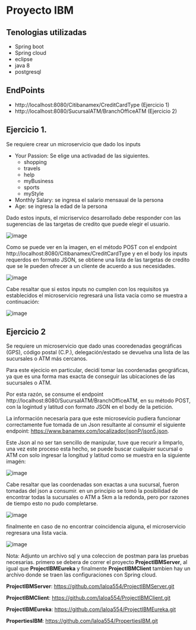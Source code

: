 # Proyecto IBM

## Tenologias utilizadas 
  * Spring boot
  * Spring cloud
  * eclipse
  * java 8
  * postgresql

## EndPoints
  * http://localhost:8080/Citibanamex/CreditCardType (Ejercicio 1)
  * http://localhost:8080/SucursalATM/BranchOfficeATM (Ejercicio 2)

## Ejercicio 1.

Se requiere crear un microservicio que dado los inputs
  * Your Passion: Se elige una activadad de las siguientes.
    * shopping
    * travels
    * help
    * myBusiness
    * sports
    * myStyle
  * Monthly Salary: se ingresa el salario mensaual de la persona
  * Age: se ingresa la edad de la persona

Dado estos inputs, el micriservico desarrollado debe responder con las sugerencias de las targetas de credito que puede elegir el usuario.

![image](https://user-images.githubusercontent.com/55073002/137558444-8945d99f-f518-4d11-b860-4538a5450a50.png)

Como se puede ver en la imagen, en el método POST con el endpoint http://localhost:8080/Citibanamex/CreditCardType y en el body los inputs requerdos en formato JSON,
se obtiene una lista de las targetas de credito que se le pueden ofrecer a un cliente de acuerdo a sus necesidades. 

![image](https://user-images.githubusercontent.com/55073002/137558779-e2e2b0cd-8cd5-4e79-9909-046386c1dd46.png)

Cabe resaltar que si estos inputs no cumplen con los requisitos ya establecidos el microservicio regresará una lista vacia como se muestra a continuación:

![image](https://user-images.githubusercontent.com/55073002/137559275-847850dc-d677-478f-b1eb-3aad003bcdd1.png)


## Ejercicio 2

Se requiere un microservicio que dado unas cooredenadas geográficas (GPS), código postal (C.P.), delegación/estado se devuelva una lista de las sucursales o ATM más cercanos. 

Para este ejecicio en particular, decidí tomar las coordenadas geográficas, ya que es una forma mas exacta de conseguir las ubicaciones de las sucursales o ATM. 

Por esta razón, se consume el endpoint http://localhost:8080/SucursalATM/BranchOfficeATM, en su método POST, con la logintud y latitud con formato JSON en el body de la petición.

La información necesaria para que este microsevicio pudiera funcionar correctamente fue tomada de un Json resultante al consumir el siguiente endpoint: 
https://www.banamex.com/localizador/jsonP/json5.json.

Este Json al no ser tan sencillo de manipular, tuve que recurir a limparlo, una vez este proceso esta hecho, se puede buscar cualquier sucursal o ATM con solo ingresar 
la longitud y latitud como se muestra en la siguiente imagén:

![image](https://user-images.githubusercontent.com/55073002/137561183-744d4fa8-1461-4431-af5b-891daa5fe16a.png)

Cabe resaltar que las coordenadas son exactas a una sucursal, fueron tomadas del json a consumir. 
en un principio se tomó la posibilidad de encontrar todas la sucursales o ATM a 5km a la redonda, pero por razones de tiempo esto no pudo completarse. 

![image](https://user-images.githubusercontent.com/55073002/137561410-1d0d047b-2f2c-49f5-b761-dd7f3dafa87a.png)

finalmente en caso de no encontrar coincidencia alguna, el microservicio regresara una lista vacia.

![image](https://user-images.githubusercontent.com/55073002/137561479-7efb213f-cdea-443a-830e-e5f6c94cd0c0.png)


Nota: Adjunto un archivo sql y una coleccion de postman para las pruebas necesarias.
primero se debera de correr el proyecto **ProjectIBMServer**, al igual que  **ProjectIBMEureka** y finalmente **ProjectIBMClient**
tambien hay un archivo donde se traen las configuraciones con Spring cloud.

 **ProjectIBMServer**: https://github.com/laloa554/ProjectIBMServer.git
 
 **ProjectIBMClient**: https://github.com/laloa554/ProjectIBMClient.git
 
 **ProjectIBMEureka**: https://github.com/laloa554/ProjectIBMEureka.git
 
 **PropertiesIBM**: https://github.com/laloa554/PropertiesIBM.git
